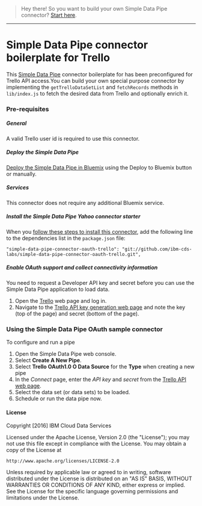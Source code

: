 > Hey there! So you want to build your own Simple Data Pipe connector? [Start here](https://github.com/ibm-cds-labs/simple-data-pipe-connector-oauth-template/wiki/How-to-Build-a-Simple-Data-Pipe-Connector).

***


# Simple Data Pipe connector boilerplate for Trello

This [Simple Data Pipe](https://developer.ibm.com/clouddataservices/simple-data-pipe/) connector boilerplate for <a href="http://trello.com"></a> has been preconfigured for Trello API access.You can build your own special purpose connector by implementing the `getTrelloDataSetList` and `fetchRecords` methods in `lib/index.js` to fetch the desired data from Trello and optionally enrich it.

### Pre-requisites

##### General 
 A valid Trello user id is required to use this connector.

##### Deploy the Simple Data Pipe

 [Deploy the Simple Data Pipe in Bluemix](https://github.com/ibm-cds-labs/simple-data-pipe) using the Deploy to Bluemix button or manually.

##### Services

This connector does not require any additional Bluemix service.

##### Install the Simple Data Pipe Yahoo connector starter

  When you [follow these steps to install this connector](https://github.com/ibm-cds-labs/simple-data-pipe/wiki/Installing-a-Simple-Data-Pipe-Connector), add the following line to the dependencies list in the `package.json` file: 

  ```
  "simple-data-pipe-connector-oauth-trello": "git://github.com/ibm-cds-labs/simple-data-pipe-connector-oauth-trello.git",
  ```

##### Enable OAuth support and collect connectivity information

 You need to request a Developer API key and secret before you can use the Simple Data Pipe application to load data.
 1. Open the [Trello](http://www.trello.com) web page and log in.
 2. Navigate to the [Trello API key generation web page](https://trello.com/1/appKey/generate) and note the key (top of the page) and secret (bottom of the page).

### Using the Simple Data Pipe OAuth sample connector 

To configure and run a pipe

1. Open the Simple Data Pipe web console.
2. Select __Create A New Pipe__.
3. Select __Trello OAuth1.0 O Data Source__ for the __Type__ when creating a new pipe  
4. In the _Connect_ page, enter the _API key_ and _secret_ from the [Trello API web page](https://trello.com/app-key). 
5. Select the data set (or data sets) to be loaded.
6. Schedule or run the data pipe now.

#### License 

Copyright [2016] IBM Cloud Data Services

Licensed under the Apache License, Version 2.0 (the "License");
you may not use this file except in compliance with the License.
You may obtain a copy of the License at

    http://www.apache.org/licenses/LICENSE-2.0

Unless required by applicable law or agreed to in writing, software
distributed under the License is distributed on an "AS IS" BASIS,
WITHOUT WARRANTIES OR CONDITIONS OF ANY KIND, either express or implied.
See the License for the specific language governing permissions and
limitations under the License.
